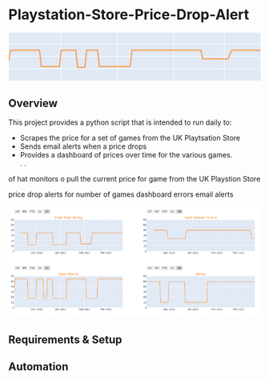 # Playstation-Store-Price-Drop-Alert
![price drop graphic](https://github.com/rhart-rup/Playstation-Store-Price-Drop-Alert/blob/main/Graphics/Graph3.png?raw=true)

## Overview

This project provides a python script that is intended to run daily to: 
* Scrapes the price for a set of games from the UK Playtsation Store
* Sends email alerts when a price drops
* Provides a dashboard of prices over time for the various games.  
.
.

of hat monitors o pull the current price for  game from the UK Playstion Store

price drop alerts for number of games 
dashboard 
errors 
email alerts 


![dashboard](https://github.com/rhart-rup/Playstation-Store-Price-Drop-Alert/blob/main/Graphics/Example%20Dashboard.png)

## Requirements & Setup
## Automation

